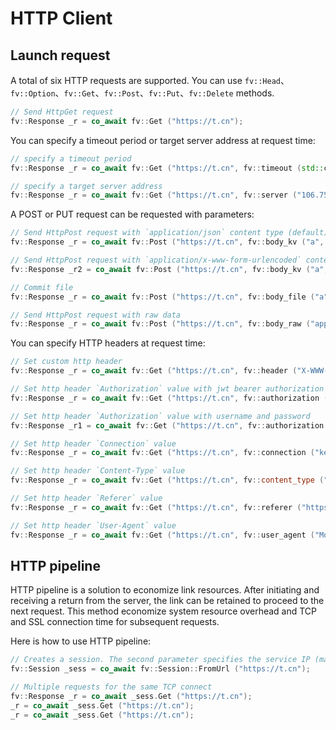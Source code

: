 # HTTP Client

## Launch request

A total of six HTTP requests are supported. You can use `fv::Head`、`fv::Option`、`fv::Get`、`fv::Post`、`fv::Put`、`fv::Delete` methods.

```cpp
// Send HttpGet request
fv::Response _r = co_await fv::Get ("https://t.cn");
```

You can specify a timeout period or target server address at request time:

```cpp
// specify a timeout period
fv::Response _r = co_await fv::Get ("https://t.cn", fv::timeout (std::chrono::seconds (10)));

// specify a target server address
fv::Response _r = co_await fv::Get ("https://t.cn", fv::server ("106.75.237.200"));
```

A POST or PUT request can be requested with parameters:

```cpp
// Send HttpPost request with `application/json` content type (default)
fv::Response _r = co_await fv::Post ("https://t.cn", fv::body_kv ("a", "aaa"));

// Send HttpPost request with `application/x-www-form-urlencoded` content type
fv::Response _r2 = co_await fv::Post ("https://t.cn", fv::body_kv ("a", "aaa"), fv::content_type ("application/x-www-form-urlencoded"));

// Commit file
fv::Response _r = co_await fv::Post ("https://t.cn", fv::body_file ("a", "filename.txt", "content..."));

// Send HttpPost request with raw data
fv::Response _r = co_await fv::Post ("https://t.cn", fv::body_raw ("application/octet-stream", "aaa"));
```

You can specify HTTP headers at request time:

```cpp
// Set custom http header
fv::Response _r = co_await fv::Get ("https://t.cn", fv::header ("X-WWW-Router", "123456789"));

// Set http header `Authorization` value with jwt bearer authorization
fv::Response _r = co_await fv::Get ("https://t.cn", fv::authorization ("Bearer XXXXXXXXXXXXX=="));

// Set http header `Authorization` value with username and password
fv::Response _r1 = co_await fv::Get ("https://t.cn", fv::authorization ("admin", "123456"));

// Set http header `Connection` value
fv::Response _r = co_await fv::Get ("https://t.cn", fv::connection ("keep-alive"));

// Set http header `Content-Type` value
fv::Response _r = co_await fv::Get ("https://t.cn", fv::content_type ("application/octet-stream"));

// Set http header `Referer` value
fv::Response _r = co_await fv::Get ("https://t.cn", fv::referer ("https://t.cn"));

// Set http header `User-Agent` value
fv::Response _r = co_await fv::Get ("https://t.cn", fv::user_agent ("Mozilla/4.0 Chrome 2333"));
```

## HTTP pipeline

HTTP pipeline is a solution to economize link resources.  After initiating and receiving a return from the server, the link can be retained to proceed to the next request.  This method economize system resource overhead and TCP and SSL connection time for subsequent requests.

Here is how to use HTTP pipeline:

```cpp
// Creates a session. The second parameter specifies the service IP (manual DNS resolution). "" indicates not specifies
fv::Session _sess = co_await fv::Session::FromUrl ("https://t.cn");

// Multiple requests for the same TCP connect
fv::Response _r = co_await _sess.Get ("https://t.cn");
_r = co_await _sess.Get ("https://t.cn");
_r = co_await _sess.Get ("https://t.cn");
```

